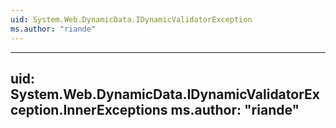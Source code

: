 ```yaml
---
uid: System.Web.DynamicData.IDynamicValidatorException
ms.author: "riande"
---
```


---
uid: System.Web.DynamicData.IDynamicValidatorException.InnerExceptions
ms.author: "riande"
---

